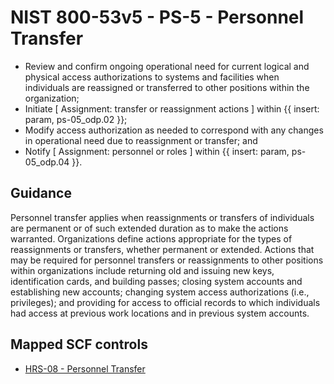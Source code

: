 # NIST 800-53v5 - PS-5 - Personnel Transfer
- Review and confirm ongoing operational need for current logical and physical access authorizations to systems and facilities when individuals are reassigned or transferred to other positions within the organization;
- Initiate \[ Assignment: transfer or reassignment actions \] within {{ insert: param, ps-05_odp.02 }};
- Modify access authorization as needed to correspond with any changes in operational need due to reassignment or transfer; and
- Notify \[ Assignment: personnel or roles \] within {{ insert: param, ps-05_odp.04 }}.
## Guidance
Personnel transfer applies when reassignments or transfers of individuals are permanent or of such extended duration as to make the actions warranted. Organizations define actions appropriate for the types of reassignments or transfers, whether permanent or extended. Actions that may be required for personnel transfers or reassignments to other positions within organizations include returning old and issuing new keys, identification cards, and building passes; closing system accounts and establishing new accounts; changing system access authorizations (i.e., privileges); and providing for access to official records to which individuals had access at previous work locations and in previous system accounts.
## Mapped SCF controls
- [HRS-08 - Personnel Transfer](../scf/hrs-08-personneltransfer.md)